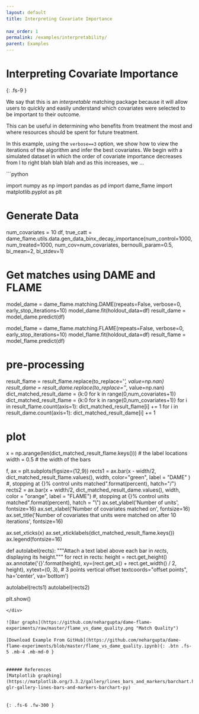 ```yaml
---
layout: default
title: Interpreting Covariate Importance

nav_order: 1
permalink: /examples/interpretability/
parent: Examples
---
```


# Interpreting Covariate Importance
{: .fs-9 }

We say that this is an *interpretable* matching package because it will allow users to quickly and easily understand which covariates were selected to be important to their outcome. 

This can be useful in determining who benefits from treatment the most and where resources should be spent for future treatment. 

In this example, using the ``verbose==3`` option, we show how to view the iterations of the algorithm and infer the best covariates. We begin with a simulated dataset in which the order of covariate importance decreases from l to right blah blah blah and as this increases, we ...

<div class="early_stop" markdown="1">
```python

import numpy as np
import pandas as pd
import dame_flame
import matplotlib.pyplot as plt

# Generate Data
num_covariates = 10
df, true_catt = dame_flame.utils.data.gen_data_binx_decay_importance(num_control=1000, num_treated=1000, 
                    num_cov=num_covariates, bernoulli_param=0.5, bi_mean=2, bi_stdev=1)

# Get matches using DAME and FLAME
model_dame = dame_flame.matching.DAME(repeats=False, verbose=0, early_stop_iterations=10)
model_dame.fit(holdout_data=df)
result_dame = model_dame.predict(df)

model_flame = dame_flame.matching.FLAME(repeats=False, verbose=0, early_stop_iterations=10)
model_flame.fit(holdout_data=df)
result_flame = model_flame.predict(df)

# pre-processing
result_flame = result_flame.replace(to_replace='*', value=np.nan)
result_dame = result_dame.replace(to_replace='*', value=np.nan)
dict_matched_result_dame = {k:0 for k in range(0,num_covariates+1)}
dict_matched_result_flame = {k:0 for k in range(0,num_covariates+1)}
for i in result_flame.count(axis=1):
    dict_matched_result_flame[i] += 1
for i in result_dame.count(axis=1):
    dict_matched_result_dame[i] += 1

# plot
x = np.arange(len(dict_matched_result_flame.keys()))  # the label locations
width = 0.5  # the width of the bars

f, ax = plt.subplots(figsize=(12,9))
rects1 = ax.bar(x - width/2,  dict_matched_result_flame.values(), width, color="green", label = "DAME" ) #, stopping at {}% control units matched".format(percent), hatch="/")
rects2 = ax.bar(x + width/2, dict_matched_result_dame.values(), width, color = "orange", label = "FLAME") #, stopping at {}% control units matched".format(percent), hatch = "\\")
ax.set_ylabel('Number of units', fontsize=16)
ax.set_xlabel('Number of covariates matched on', fontsize=16)
ax.set_title('Number of covariates that units were matched on after 10 iterations',
            fontsize=16)

ax.set_xticks(x)
ax.set_xticklabels(dict_matched_result_flame.keys())
ax.legend(fontsize=16)

def autolabel(rects):
    """Attach a text label above each bar in *rects*, displaying its height."""
    for rect in rects:
        height = rect.get_height()
        ax.annotate('{}'.format(height),
                    xy=(rect.get_x() + rect.get_width() / 2, height),
                    xytext=(0, 3),  # 3 points vertical offset
                    textcoords="offset points",
                    ha='center', va='bottom')


autolabel(rects1)
autolabel(rects2)

plt.show()
```
</div>

![Bar graphs](https://github.com/nehargupta/dame-flame-experiments/raw/master/flame_vs_dame_quality.png "Match Quality")

[Download Example From GitHub](https://github.com/nehargupta/dame-flame-experiments/blob/master/flame_vs_dame_quality.ipynb){: .btn .fs-5 .mb-4 .mb-md-0 }


###### References
[Matplotlib graphing](https://matplotlib.org/3.3.2/gallery/lines_bars_and_markers/barchart.html#sphx-glr-gallery-lines-bars-and-markers-barchart-py)


{: .fs-6 .fw-300 }
